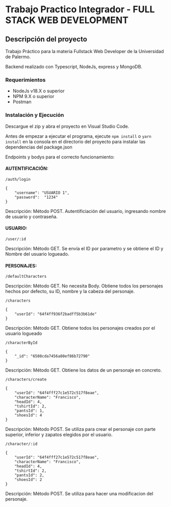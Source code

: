 # Trabajo Practico Integrador - FULL STACK WEB DEVELOPMENT

## Descripción del proyecto

Trabajo Práctico para la materia Fullstack Web Developer de la Universidad de Palermo.

Backend realizado con Typescript, NodeJs, express y MongoDB.

### Requerimientos

- NodeJs v18.X o superior
- NPM 9.X o superior
- Postman

### Instalación y Ejecución
Descargue el zip y abra el proyecto en Visual Studio Code.

Antes de empezar a ejecutar el programa, ejecute ```npm install``` o ```yarn install``` en la consola en el directorio del proyecto para instalar las dependencias del package.json

Endpoints y bodys para el correcto funcionamiento:

#### AUTENTIFICACIÓN:

```/auth/login```

```
{
    "username": "USUARIO 1",
    "password":  "1234"
}
```

Descripción: Método POST. Autentificiación del usuario, ingresando nombre de usuario y contraseña.

#### USUARIO: 

```/user/:id```

Descripción: Método GET. Se envía el ID por parametro y se obtiene el ID y Nombre del usuario logueado.

#### PERSONAJES:

```/defaultCharacters```

Descripción: Método GET. No necesita Body. Obtiene todos los personajes hechos por defecto, su ID, nombre y la cabeza del personaje.

```/characters```
```
{
    "userId": "64f4ff936f2badff5b3b61de"
}
```

Descripción: Método GET. Obtiene todos los personajes creados por el usuario logueado

```/characterById ```
```
{
    "_id": "6508cda7456a80ef86b72790"
}
```

Descripción: Método GET. Obtiene los datos de un personaje en concreto.

```/characters/create ```

```
{
    "userId": "64f4fff27c1e572c517f8eae",
    "characterName": "Francisco",
    "headId": 4,
    "tshirtId": 2,
    "pantsId": 1,
    "shoesId": 4
}
```

Descripción: Método POST. Se utiliza para crear el personaje con parte superior, inferior y zapatos elegidos por el usuario.

```/character/:id ```
```
{
    "userId": "64f4fff27c1e572c517f8eae",
    "characterName": "Francisco",
    "headId": 4,
    "tshirtId": 2,
    "pantsId": 2,
    "shoesId": 2
}
```
Descripción: Método POST. Se utiliza para hacer una modificacion del personaje.
